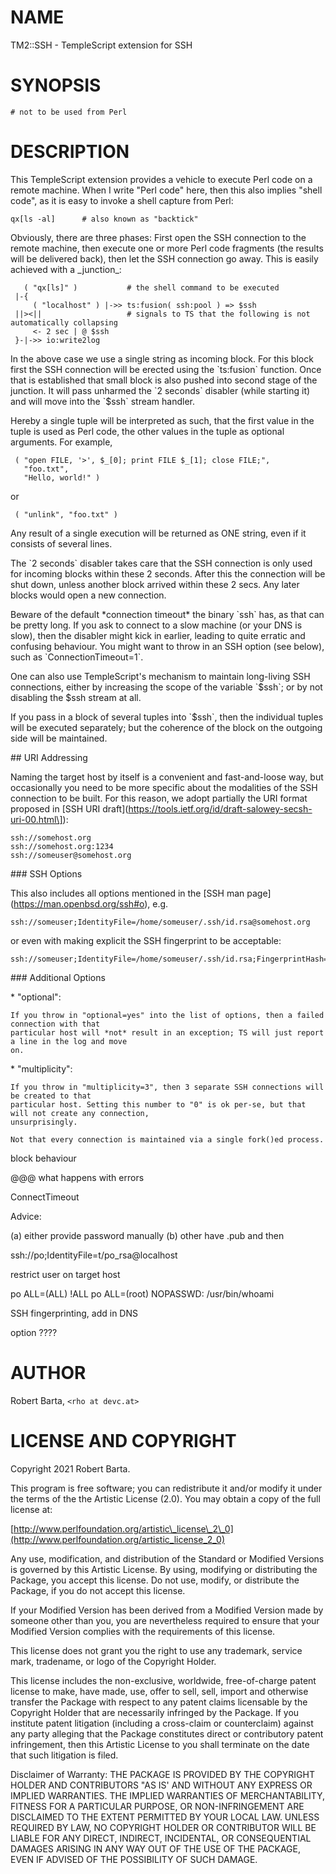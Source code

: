 # NAME

TM2::SSH - TempleScript extension for SSH

# SYNOPSIS

    # not to be used from Perl

# DESCRIPTION

This TempleScript extension provides a vehicle to execute Perl code on a remote machine. When I
write "Perl code" here, then this also implies "shell code", as it is easy to invoke a shell capture
from Perl:

    qx[ls -al]      # also known as "backtick"

Obviously, there are three phases: First open the SSH connection to the remote machine, then execute
one or more Perl code fragments (the results will be delivered back), then let the SSH connection go
away. This is easily achieved with a \_junction\_:

       ( "qx[ls]" )           # the shell command to be executed
     |-{
         ( "localhost" ) |->> ts:fusion( ssh:pool ) => $ssh
     ||><||                   # signals to TS that the following is not automatically collapsing
         <- 2 sec | @ $ssh
     }-|->> io:write2log

In the above case we use a single string as incoming block. For this block first the SSH connection
will be erected using the \`ts:fusion\` function. Once that is established that small block is also
pushed into second stage of the junction. It will pass unharmed the \`2 seconds\` disabler (while
starting it) and will move into the \`$ssh\` stream handler.

Hereby a single tuple will be interpreted as such, that the first value in the tuple is used as Perl
code, the other values in the tuple as optional arguments. For example,

     ( "open FILE, '>', $_[0]; print FILE $_[1]; close FILE;",
       "foo.txt",
       "Hello, world!" )

or

     ( "unlink", "foo.txt" )

Any result of a single execution will be returned as ONE string, even if it consists of several lines.

The \`2 seconds\` disabler takes care that the SSH connection is only used for incoming blocks within
these 2 seconds. After this the connection will be shut down, unless another block arrived within
these 2 secs. Any later blocks would open a new connection.

Beware of the default \*connection timeout\* the binary \`ssh\` has, as that can be pretty long. If you
ask to connect to a slow machine (or your DNS is slow), then the disabler might kick in earlier,
leading to quite erratic and confusing behaviour. You might want to throw in an SSH option (see
below), such as \`ConnectionTimeout=1\`.

One can also use TempleScript's mechanism to maintain long-living SSH connections, either by
increasing the scope of the variable \`$ssh\`; or by not disabling the $ssh stream at all.

If you pass in a block of several tuples into \`$ssh\`, then the individual tuples will be executed
separately; but the coherence of the block on the outgoing side will be maintained.

\## URI Addressing

Naming the target host by itself is a convenient and fast-and-loose way, but occasionally you need
to be more specific about the modalities of the SSH connection to be built. For this reason, we
adopt partially the URI format proposed in \[SSH URI draft\](https://tools.ietf.org/id/draft-salowey-secsh-uri-00.html\]):

    ssh://somehost.org
    ssh://somehost.org:1234
    ssh://someuser@somehost.org

\### SSH Options

This also includes all options mentioned in the \[SSH man page\](https://man.openbsd.org/ssh#o), e.g.

    ssh://someuser;IdentityFile=/home/someuser/.ssh/id.rsa@somehost.org

or even with making explicit the SSH fingerprint to be acceptable:

    ssh://someuser;IdentityFile=/home/someuser/.ssh/id.rsa;FingerprintHash=12:....:34@somehost.org

\### Additional Options

\* "optional":

    If you throw in "optional=yes" into the list of options, then a failed connection with that
    particular host will *not* result in an exception; TS will just report a line in the log and move
    on.

\* "multiplicity":

    If you throw in "multiplicity=3", then 3 separate SSH connections will be created to that
    particular host. Setting this number to "0" is ok per-se, but that will not create any connection,
    unsurprisingly.

    Not that every connection is maintained via a single fork()ed process.

block behaviour

@@@ what happens with errors

ConnectTimeout

Advice: 

(a) either provide password manually
(b) other have .pub and then

ssh://po;IdentityFile=t/po\_rsa@localhost

restrict user on target host

po      ALL=(ALL) !ALL
po      ALL=(root) NOPASSWD: /usr/bin/whoami

SSH fingerprinting, add in DNS

option ????

# AUTHOR

Robert Barta, `<rho at devc.at>`

# LICENSE AND COPYRIGHT

Copyright 2021 Robert Barta.

This program is free software; you can redistribute it and/or modify it
under the terms of the the Artistic License (2.0). You may obtain a
copy of the full license at:

[http://www.perlfoundation.org/artistic\_license\_2\_0](http://www.perlfoundation.org/artistic_license_2_0)

Any use, modification, and distribution of the Standard or Modified
Versions is governed by this Artistic License. By using, modifying or
distributing the Package, you accept this license. Do not use, modify,
or distribute the Package, if you do not accept this license.

If your Modified Version has been derived from a Modified Version made
by someone other than you, you are nevertheless required to ensure that
your Modified Version complies with the requirements of this license.

This license does not grant you the right to use any trademark, service
mark, tradename, or logo of the Copyright Holder.

This license includes the non-exclusive, worldwide, free-of-charge
patent license to make, have made, use, offer to sell, sell, import and
otherwise transfer the Package with respect to any patent claims
licensable by the Copyright Holder that are necessarily infringed by the
Package. If you institute patent litigation (including a cross-claim or
counterclaim) against any party alleging that the Package constitutes
direct or contributory patent infringement, then this Artistic License
to you shall terminate on the date that such litigation is filed.

Disclaimer of Warranty: THE PACKAGE IS PROVIDED BY THE COPYRIGHT HOLDER
AND CONTRIBUTORS "AS IS' AND WITHOUT ANY EXPRESS OR IMPLIED WARRANTIES.
THE IMPLIED WARRANTIES OF MERCHANTABILITY, FITNESS FOR A PARTICULAR
PURPOSE, OR NON-INFRINGEMENT ARE DISCLAIMED TO THE EXTENT PERMITTED BY
YOUR LOCAL LAW. UNLESS REQUIRED BY LAW, NO COPYRIGHT HOLDER OR
CONTRIBUTOR WILL BE LIABLE FOR ANY DIRECT, INDIRECT, INCIDENTAL, OR
CONSEQUENTIAL DAMAGES ARISING IN ANY WAY OUT OF THE USE OF THE PACKAGE,
EVEN IF ADVISED OF THE POSSIBILITY OF SUCH DAMAGE.

